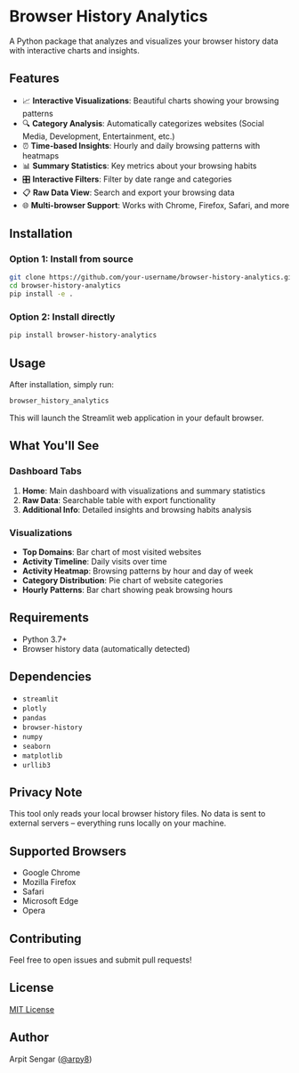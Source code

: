 # Browser History Analytics

A Python package that analyzes and visualizes your browser history data with interactive charts and insights.

## Features

- 📈 **Interactive Visualizations**: Beautiful charts showing your browsing patterns  
- 🔍 **Category Analysis**: Automatically categorizes websites (Social Media, Development, Entertainment, etc.)  
- ⏰ **Time-based Insights**: Hourly and daily browsing patterns with heatmaps  
- 📊 **Summary Statistics**: Key metrics about your browsing habits  
- 🎛️ **Interactive Filters**: Filter by date range and categories  
- 📋 **Raw Data View**: Search and export your browsing data  
- 🌐 **Multi-browser Support**: Works with Chrome, Firefox, Safari, and more  

## Installation

### Option 1: Install from source

```bash
git clone https://github.com/your-username/browser-history-analytics.git
cd browser-history-analytics
pip install -e .
```

### Option 2: Install directly

```bash
pip install browser-history-analytics
```

## Usage

After installation, simply run:

```bash
browser_history_analytics
```

This will launch the Streamlit web application in your default browser.

## What You'll See

### Dashboard Tabs

1. **Home**: Main dashboard with visualizations and summary statistics
2. **Raw Data**: Searchable table with export functionality
3. **Additional Info**: Detailed insights and browsing habits analysis

### Visualizations

* **Top Domains**: Bar chart of most visited websites
* **Activity Timeline**: Daily visits over time
* **Activity Heatmap**: Browsing patterns by hour and day of week
* **Category Distribution**: Pie chart of website categories
* **Hourly Patterns**: Bar chart showing peak browsing hours

## Requirements

* Python 3.7+
* Browser history data (automatically detected)

## Dependencies

* `streamlit`
* `plotly`
* `pandas`
* `browser-history`
* `numpy`
* `seaborn`
* `matplotlib`
* `urllib3`

## Privacy Note

This tool only reads your local browser history files. No data is sent to external servers – everything runs locally on your machine.

## Supported Browsers

* Google Chrome
* Mozilla Firefox
* Safari
* Microsoft Edge
* Opera

## Contributing

Feel free to open issues and submit pull requests!

## License

[MIT License](LICENSE)

## Author

Arpit Sengar ([@arpy8](https://github.com/arpy8))